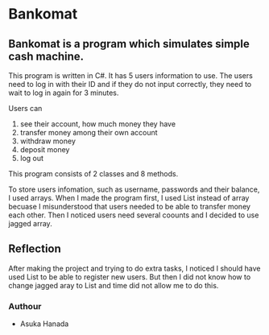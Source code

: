 # Bankomat
## Bankomat is a program which simulates simple cash machine.
This program is written in C#. It has 5 users information to use.
The users need to log in with their ID and if they do not input correctly, they need to wait to log in again for 3 minutes.

Users can  
1. see their account, how much money they have
2. transfer money among their own account
3. withdraw money
4. deposit money
5. log out

This program consists of 2 classes and 8 methods. 

To store users infomation, such as username, passwords and their balance, I used arrays.
When I made the program first, I used List instead of array becuase I misunderstood that users needed to be able to transfer money each other.
Then I noticed users need several coounts and I decided to use jagged array.

## Reflection
After making the project and trying to do extra tasks, I noticed I should have used List to be able to register new users.
But then I did not know how to change jagged aray to List and time did not allow me to do this.

### Authour
* Asuka Hanada
